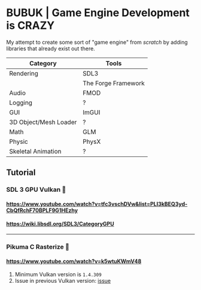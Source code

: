 # BUBUK | Game Engine Development is CRAZY

My attempt to create some sort of "game engine" from _scratch_ by adding libraries that already exist out there.

| Category              | Tools               |
| --------------------- | ------------------- |
| Rendering             | SDL3                |
|                       | The Forge Framework |
| Audio                 | FMOD                |
| Logging               | ?                   |
| GUI                   | ImGUI               |
| 3D Object/Mesh Loader | ?                   |
| Math                  | GLM                 |
| Physic                | PhysX               |
| Skeletal Animation    | ?                   |

## Tutorial

### SDL 3 GPU Vulkan 🦄
#### https://www.youtube.com/watch?v=tfc3vschDVw&list=PLI3kBEQ3yd-CbQfRchF70BPLF9G1HEzhy
#### https://wiki.libsdl.org/SDL3/CategoryGPU

---

### Pikuma C Rasterize 🦖
#### https://www.youtube.com/watch?v=k5wtuKWmV48

1. Minimum Vulkan version is `1.4.309`
2. Issue in previous Vulkan version: [issue](https://github.com/KhronosGroup/Vulkan-ValidationLayers/issues/7258)
